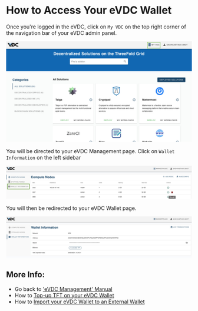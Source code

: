# How to Access Your eVDC Wallet

Once you're logged in the eVDC, click on `My VDC` on the top right corner of the navigation bar of your eVDC admin panel.

![](img/myvdc.jpg)

You will be directed to your eVDC Management page. Click on `Wallet Information` on the left sidebar

![](img/walletpage.jpg)

You will then be redirected to your eVDC Wallet page.

![](img/walletinfo.jpg)

## More Info:

- Go back to ['eVDC Management' Manual](evdc_manage)
- How to [Top-up TFT on your eVDC Wallet](evdc_wallet_topup)
- How to [Import your eVDC Wallet to an External Wallet](evdc_wallet_import)